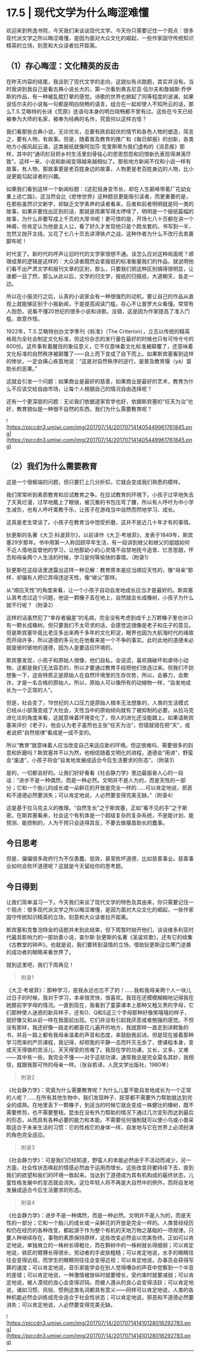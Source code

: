 # 17.5 | 现代文学为什么晦涩难懂 

欢迎来到熊逸书院，今天我们来谈谈现代文学。今天你只需要记住一个观点：很多现代派文学之所以晦涩难懂，是因为面对大众文化的崛起，一些作家固守传统知识精英的立场，刻意和大众读者拉开距离。

## （1）存心晦涩：文化精英的反击

在昨天内容的结尾，我谈到了现代文学的走向，这貌似有点跑题，其实并没有。当时我讲到我自己是看古典小说长大的，第一次看到弗吉尼亚·伍尔夫和詹姆斯·乔伊斯的作品，有一种被乱棍打晕的感觉。诗歌的世界也掀起了同等程度的波澜，如果说伍尔夫的小说每一句都是明白晓畅的语言，组合在一起却使人不知所云的话，那么T.S.艾略特的长诗《荒原》连语句本身的明白晓畅都不曾有过。这些在今天已经被奉为大师的名家，被奉为经典的名作，究竟何以这样古怪？

我们看那些古典小说，无论优劣，总要有跌宕起伏的情节和各色人物的塑造，简言之，要有人物，有故事。但是，随着普及教育的推广和《每日邮报》的创新，各类地方小报风起云涌，这类报纸就像阿加莎·克里斯蒂为我们虚构的《消息报》那样，其中的“通讯栏目把乡村生活里刻骨铭心的恩恩怨怨和旧恨新仇表现得淋漓尽致”。这样一来，小说和新闻变得越来越相似了。那些地方新闻不仅和小说一样有故事，有人物，那故事更是老百姓身边的故事，人物更是老百姓身边的人物，比小说更能勾起读者的兴趣。

如果我们看到这样一个新闻标题：《逃犯摇身变市长，却在人生巅峰带着厂花幼女重上逃亡路》，这当然会比《悲惨世界》这种题目更能吸引读者，而更重要的是，在那些虽然识文断字，却缺乏文学素养的读者看来，后者和前者明明就是同一类的故事，如果非要找出区别的话，那就是雨果写得太啰嗦了，明明是一个报纸篇幅的故事，为什么非要写成上千页的大厚书呢！更可恨的是，开场七八十页都在讲一个神甫，你肯定认为他是主人公，看了好久才发现他只是个跑龙套的。书写到一半，忽然又抛开主线，又花了七八十页去讲滑铁卢之战，这种作者为什么不改行去卖裹脚布呢！

时代变了。新时代的呼声让旧时代的文学家很想不通。该怎么应对这种局面呢？顺理成章的逻辑是这样的：大众读者既然会拿报纸的标准衡量我们的作品，就说明他们看不出严肃文学和报刊文章的区别，那么，只要我们把这种区别搞得很明显，让谁都一目了然，那么从此以后，文学的归文学，报纸的归报纸，大道朝天，各走一边。

所以在小报流行之后，认真的小说家会有一种很强烈的动机，要让自己的作品从直观上就能够区别于小报新闻，于是提高阅读门槛，存心不让普罗大众看懂。常常有人抱怨，说看不懂20世纪的很多小说和诗歌。没错，这是因为作家提高了准入门槛，故意作怪。

1922年，T.S.艾略特创办文学季刊《标准》（The Criterion），立志以传统的精英格局为全社会制定文化标准，但这份杂志的发行量在最好的时候也只有可怜兮兮的800份。这件事有着醒目的象征意义，它不仅意味着文化标准被颠覆了，还意味着文化标准的自然秩序被颠覆了——自上而下变成了自下而上。如果斯宾塞看到这样的惨状，一定会痛心疾首地说：“这是对自然秩序的逆行，是普及教育揠（yà）苗助长的恶果。”

这就会引发一个问题：如果商业是最好的慈善，如果商业是最好的艺术，教育为什么不应该交给自由市场，让每个人根据自己的情况自由选择呢？

还有一个更深层的问题：无论我们依据道家哲学也好，依据斯宾塞的“任天为治”也好，教育貌似是一种很不自然的东西，我们为什么需要教育呢？

![https://piccdn3.umiwi.com/img/201707/14/201707141405449961761845.png](https://piccdn3.umiwi.com/img/201707/14/201707141405449961761845.png)

## （2）我们为什么需要教育

这是一个很极端的问题，但只要打上几分折扣，它就会变成我们熟悉的模样。

我们常常听到素质教育和应试教育之争。在应试教育的环境下，小孩子过早地失去了天真烂漫，过早地戴上了眼镜，被沉重的书包压弯了腰，所以有人呼吁为中小学生减负，也有人呼吁寓教于乐，让孩子在游戏当中自然而然地学习、成长。

这真是老生常谈了。小孩子在教育当中饱受折磨，这并不是近几十年才有的事情。

狄更斯的名著《大卫·科波菲尔》，以前译作《大卫·考坡菲》，发表于1849年，斯宾塞29岁那年。书中用第一人称回顾早年生活，有一段讲到继父和继父的姐姐如何不近人情地监督他的学习，让他那幼小的心灵情不自禁地抚今追昔、忆苦思甜，怀念和母亲两个人生活的时候，学习是何等愉快的事情。（附录1） 

狄更斯在这段话里透露出这样一种见解：教育原本是应当顺应天性的，像“母亲”那样，却偏有人把它弄得违逆天性，像“继父”那样。

从“顺应天性”的角度来看，让一个小孩子自动自发地成长应当才是最好的。斯宾塞认真考虑过这个问题，他说一颗橡子丢在地上，自然就会长成橡树，小孩子为什么就不行呢？（附录2） 

这样的话虽然犯了“幸存者偏差”的毛病，完全没有考虑到成千上万颗橡子里也许只有一颗长成橡树。但只要我们不太苛求的话，会感觉这很像是老子和庄子的意见。但是斯宾塞毕竟比老庄多出来两千多年的文化积淀，眼界也因为大航海时代的缘故而开阔许多，所以道德的多元化在他看来是一个不争的事实。此时此地的道德未必就是彼时彼地的道德，因为人是要适应环境的。

斯宾塞发现，小孩子和原始人很像，他们自私，会说谎，喜欢搞破坏和虐待小动物，这都是我们无法容忍的，所以才要通过教育手段把他们改造过来。但我们不妨想象一下，这些特质正是原始人在自然环境里的生存优势，所以，会暴力，会欺诈，才是一名合格的原始人。所以，原始人可以像所有的动植物一样，“自发地成长为一个正常的人”。

但是，社会变了，19世纪的人口压力是原始人根本无法想象的，人类的生活模式已经从小部落变成了大社会，天性当中的原始倾向就有了被抑制的必要。从拉马克进化论的角度来看，这就意味着环境变化了，但人的进化还没能跟上。如果请斯宾塞来评价《老子》，他会认为老子虽然也主张“任天为治”，但错就错在把“天”，或者说把“自然规律”看成是一成不变的。

所以“教育”就意味着人应当改变自己来适应新的环境。但这很难吗，需要很多的刻意和折磨吗？斯宾塞并不以为然，他相信随着文明化的进程，道德会“用进”，野蛮会“废退”，小孩子将会“自发地发展成适合今后生活要求的形态”。（附录3） 

是的，一切都会好的。让我们好好看看《社会静力学》里边最振奋人心的一段话：“进步不是一种偶然，而是一种必然。文明并不是人为的，而是天性的一部分；它和一个胎儿的成长或一朵鲜花的开放是完全一样的……可以肯定地说，邪恶和不道德必然要消失；可以肯定地说，人必然要变得完美无缺。”（附录4） 

这是基于拉马克主义的推理。“自然生长”之于斯宾塞，正如“看不见的手”之于斯密。在斯宾塞看来，社会这个有机体是一个超级复杂的复杂系统，不是能计划、能预测、能控制的，人为干预只会适得其反，不要去做揠苗助长的蠢事。

## 今日思考

但是，偏偏很多政府行为不仅愚蠢、低效，甚至败坏道德，比如慈善事业。慈善事业如何会败坏道德呢？这就是今天留给你的思考题。

## 今日得到

让我们简单温习一下。今天我们来谈了现代文学的特色及其由来，你只需要记住一个观点：很多现代派文学之所以晦涩难懂，是因为面对大众文化的崛起，一些作家固守传统知识精英的立场，刻意和大众读者拉开距离。

斯宾塞和克鲁泡特金的话题并未到此结束，但下周暂时抛开他们，谈谈维多利亚时代最具影响力的一部劝善小说，查尔斯·狄更斯的名著《圣诞欢歌》，还有它的续集《古教堂的钟声》。也就是说，我们要转到温情的立场，借助狄更斯这位寒门逆袭的成功者的眼睛来看世界了。

就到这里吧，我们下周再见！

> 附录1

《大卫·考坡菲》：那种学习，是我永远也忘不了的！……我和我母亲两个人一块儿过日子的时候，我对于学习，本来很灵快，很喜欢。我现在还模模糊糊地记得我在她膝前学字母的情况。一直到现在，我看到了童蒙课本上那种又粗又黑的字母，它们那种使人迷惑的新异样子，还有O、Q和S这三个字母那种好像笑嘻嘻的样子，就好像又和从前一样在我面前出现。它们并没有引起我厌恶或者勉强的感觉。不但没有那样，我还好像一路走的都是花儿遍开的地方，我就那样一直走到讲鳄鱼的书，并且一路上都有我母亲温柔的声音和态度，来鼓励我前进。但是现在接着那种学习而来的严厉课程，我记得，却把我的平静一击而歼灭无余了，使课程本身，变成天天得做的苦活儿、天天得受的苦难了。我现在学的功课，又长，又多，又难——其中有一些，我完全不懂——对于这些功课，通常我总是完全莫名其妙，我相信，就跟我那可怜的母亲一样。（张谷若译，人民文学出版社，1980年）

> 附录2

《社会静力学》：究竟为什么需要教育呢？为什么儿童不能自发地成长为一个正常的人呢？……在所有其他生物中，我们发现种子、胚芽都不需要外力帮助就达到完全的成熟。在地里丢下一颗橡子，到适当的时候它就会变成一株健壮的橡树，既不需要修剪，也不需要整枝。昆虫在没有外力帮助的情况下通过几次变形而达到最后的形态，从而具有各种必要的能力和本能。不需要任何强制就可以使小鸟或小兽采取适合于未来生活的习惯：它的性格它的身体一样，自发地与它在世界上必须扮演的角色完全适应。

> 附录3

《社会静力学》：可是我们已经知道，野蛮人的本能必然由于不活动而减少，另一方面，社会性状态唤起的情感必然由于运用而增长。这些改变将要持续下去，直到我们的欲望和我们的环境一致起来。当达到了道德成为其有机构成的最终状态，儿童性格发展中的变态就会消失。这位年轻人将不再是大自然中的例外，而将自发地发展成适合今后生活要求的形态。

> 附录4

《社会静力学》：进步不是一种偶然，而是一种必然。文明并不是人为的，而是天性的一部分；它和一个胎儿的成长或一朵鲜花的开放是完全一样的。人类曾经经历和仍在经历的各种改变，都起源于作为整个有机的天地万物之基础的一项规律。只要人种继续存在，事物的素质保持原样，这些改变必然会以完美告终。正如可以肯定地说，单独耸立的一株树长得粗壮，而在群树中的一株树就长得细弱；可以肯定地说，铁匠的臂膊长得很长，劳动者的手皮肤粗糙；可以肯定地说，水手的眼睛往往会变得远视，而学生的眼睛则往往会变得近视；可以肯定地说，办事员会获得写算的速度；可以肯定地说，音乐家能学会在别人觉得嘈杂的声音中觉察到一个半音的差错；可以肯定地说，一种激情被放纵时就要增长，受约束时就要减弱；可以肯定地说，被人漠视的良心会变得迟钝，而被人遵从的良心会变得活跃；可以肯定地说，诸如习惯、风俗、惯例这类名词都具有意义——同样可以肯定地说，人类的各种机能必然会训练成完全适合于社会性状态；可以肯定地说，邪恶和不道德必然要消失；可以肯定地说，人必然要变得完美无缺。

![https://piccdn3.umiwi.com/img/201707/14/201707141410128018292783.png](https://piccdn3.umiwi.com/img/201707/14/201707141410128018292783.png)

---
